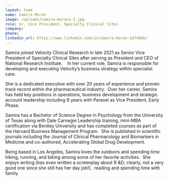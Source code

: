 ```yaml
---
layout: team
name: Samira Moran
image: /uploads/samira-moran1-2.jpg
role: Sr. Vice President, Specialty Clinical Sites
company:
phone:
linkedin_url: https://www.linkedin.com/in/samira-moran-1474b6b/
---
```


Samira joined Velocity Clinical Research in late 2021 as Senior Vice President of Specialty Clinical Sites after serving as President and CEO of National Research Institute. &nbsp;&nbsp; In her current role, Samira is responsible for developing and executing Velocity’s business strategy within specialist care.

She is a dedicated executive with over 20 years of experience and proven track record within the pharmaceutical industry.&nbsp; Over her career, Samira has held key positions in operations, business development and strategic account leadership including 9 years with Parexel as Vice President, Early Phase.

Samira has a Bachelor of Science Degree in Psychology from the University of Texas along with Dale Carnegie Leadership training, mini-MBA certification via Bentley University and has completed courses as part of the Harvard Business Management Program. &nbsp;She is published in scientific journals including the Journal of Clinical Pharmacology and Biomarkers in Medicine and co-authored, Accelerating Global Drug Development.&nbsp;

Being based in Los Angeles, Samira loves the outdoors and spending time hiking, running, and biking among some of her favorite activities. &nbsp;She enjoys writing (has even written a screenplay about R &D; clearly, not a very good one since she still has her day job\!), &nbsp;reading and spending time with family.
